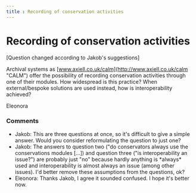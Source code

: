 ```yaml
---
title : Recording of conservation activities
---
```

Recording of conservation activities
=====================
[Question changed according to Jakob's suggestions]

Archival systems as
[www.axiell.co.uk/calm](http://www.axiell.co.uk/calm "CALM") offer the
possibility of recording conservation activities through one of their
modules. How widespread is this practice? When external/bespoke
solutions are used instead, how is interoperability achieved?

Eleonora

### Comments ###
* Jakob: This are three questions at once, so it's difficult to give a simple
answer. Would you consider reformulating the question to just one?
* Jakob: The answers to question two ("do conservators always use the
conservations modules [...]) and question three ("is interoperability an
issue?") are probably just "no" because hardly anything is \*always\*
used and interoperability is almost always an issue (among other
issues). I'd better remove these assumptions from the questions, ok?
* Eleonora: Thanks Jakob, I agree it sounded confused. I hope it's better now.



